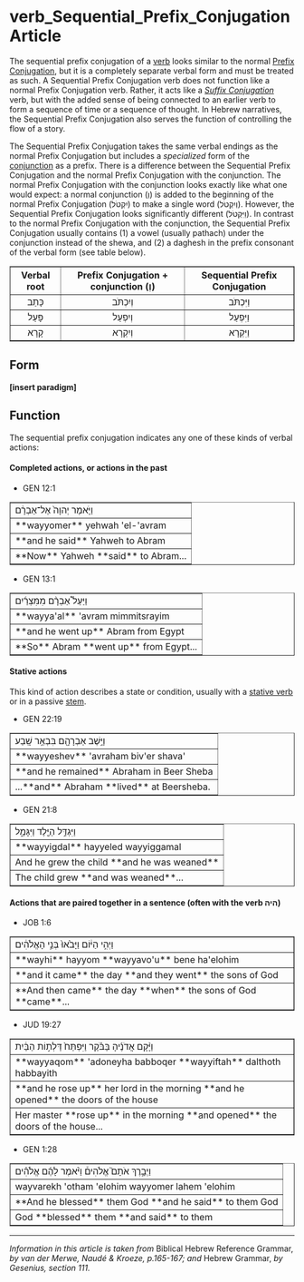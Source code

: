 # verb_Sequential_Prefix_Conjugation Article
The sequential prefix conjugation of a [verb](https://git.door43.org/Door43/en-uhg/src/master/content/verb/02.md) looks similar to the normal [Prefix Conjugation](https://git.door43.org/Door43/en-uhg/src/master/content/verb_imperfect/02.md), but it is a completely separate verbal form and must be treated as such. A Sequential Prefix Conjugation verb does not function like a normal Prefix Conjugation verb. Rather, it acts like a *[Suffix Conjugation](https://git.door43.org/Door43/en-uhg/src/master/content/verb_perfect/02.md)* verb, but with the added sense of being connected to an earlier verb to form a sequence of time or a sequence of thought. In Hebrew narratives, the Sequential Prefix Conjugation also serves the function of controlling the flow of a story.

The Sequential Prefix Conjugation takes the same verbal endings as the normal Prefix Conjugation but includes a *specialized* form of the [conjunction](https://git.door43.org/Door43/en-uhg/src/master/content/conjunction/02.md) as a prefix. There is a difference between the Sequential Prefix Conjugation and the normal Prefix Conjugation with the conjunction. The normal Prefix Conjugation with the conjunction looks exactly like what one would expect: a normal conjunction (וְ) is added to the beginning of the normal Prefix Conjugation (יִקְטֹל) to make a single word (וְיִקְטֹל).  However, the Sequential Prefix Conjugation looks significantly different (וַיִּקְטֹל). In contrast to the normal Prefix Conjugation with the conjunction, the Sequential Prefix Conjugation usually contains (1) a vowel (usually pathach) under the conjunction instead of the shewa, and (2) a daghesh in the prefix consonant of the verbal form (see table below).

<table border="1" class="docutils">
<tr class="row-odd" align="center"><th>Verbal root</th><th>Prefix Conjugation + conjunction (וְ)</th><th>Sequential Prefix Conjugation</th>
</tr>
<tr class="row-odd" align="center"><td> כָּתַב</td><td> וְיִכְתֹּב</td><td> וַיִּכְתֹּב</td>
</tr>
<tr class="row-even" align="center"><td> פָּעַל</td><td> וְיִפְעַל</td><td> וַיִּפְעַל</td>
</tr>
<tr class="row-odd" align="center"><td> קָרָא</td><td> וְיִקְרָא</td><td> וַיִּקְרָא</td>
</tr>
</tbody>
</table>

## Form

**[insert paradigm]**

## Function

The sequential prefix conjugation indicates any one of these kinds of verbal actions:

#### Completed actions, or actions in the past
* GEN 12:1
<table border="1" class="docutils">
<colgroup>
<col width="100%" />
</colgroup>
<tbody valign="top">
<tr class="row-odd"><td>וַיֹּ֤אמֶר יְהוָה֙ אֶל־אַבְרָ֔ם</td>
</tr>
<tr class="row-even"><td>**wayyomer** yehwah 'el-'avram</td>
</tr>
<tr class="row-odd"><td>**and he said** Yahweh to Abram</td>
</tr>
<tr class="row-even"><td>**Now** Yahweh **said** to Abram...</td>
</tr>
</tbody>
</table>

* GEN 13:1
<table border="1" class="docutils">
<colgroup>
<col width="100%" />
</colgroup>
<tbody valign="top">
<tr class="row-odd"><td>וַיַּעַל֩ אַבְרָ֨ם מִמִּצְרַ֜יִם</td>
</tr>
<tr class="row-even"><td>**wayya'al** 'avram mimmitsrayim</td>
</tr>
<tr class="row-odd"><td>**and he went up** Abram from Egypt</td>
</tr>
<tr class="row-even"><td>**So** Abram **went up** from Egypt...</td>
</tr>
</tbody>
</table>

#### Stative actions
This kind of action describes a state or condition, usually with a [stative verb](https://git.door43.org/Door43/en-uhg/src/master/content/verb/02.md#non-action-or-stative-verbs) or in a passive [stem](https://git.door43.org/Door43/en-uhg/src/master/content/stem/02.md).
* GEN 22:19
<table border="1" class="docutils">
<colgroup>
<col width="100%" />
</colgroup>
<tbody valign="top">
<tr class="row-odd"><td>וַיֵּ֥שֶׁב אַבְרָהָ֖ם בִּבְאֵ֥ר שָֽׁבַע</td>
</tr>
<tr class="row-even"><td>**wayyeshev** 'avraham biv'er shava'</td>
</tr>
<tr class="row-odd"><td>**and he remained** Abraham in Beer Sheba</td>
</tr>
<tr class="row-even"><td>...**and** Abraham **lived** at Beersheba.</td>
</tr>
</tbody>
</table>

* GEN 21:8
<table border="1" class="docutils">
<colgroup>
<col width="100%" />
</colgroup>
<tbody valign="top">
<tr class="row-odd"><td>וַיִּגְדַּ֥ל הַיֶּ֖לֶד וַיִּגָּמַ֑ל</td>
</tr>
<tr class="row-even"><td>**wayyigdal** hayyeled wayyiggamal</td>
</tr>
<tr class="row-odd"><td>And he grew the child **and he was weaned**</td>
</tr>
<tr class="row-even"><td>The child grew **and was weaned**...</td>
</tr>
</tbody>
</table>

#### Actions that are paired together in a sentence (often with the verb היה)
* JOB 1:6
<table border="1" class="docutils">
<colgroup>
<col width="100%" />
</colgroup>
<tbody valign="top">
<tr class="row-odd"><td>וַיְהִ֣י הַיּ֔וֹם וַיָּבֹ֙אוּ֙ בְּנֵ֣י הָאֱלֹהִ֔ים</td>
</tr>
<tr class="row-even"><td>**wayhi** hayyom **wayyavo'u** bene ha'elohim</td>
</tr>
<tr class="row-odd"><td>**and it came** the day **and they went** the sons of God</td>
</tr>
<tr class="row-even"><td>**And then came** the day **when** the sons of God **came**...</td>
</tr>
</tbody>
</table>

* JUD 19:27
<table border="1" class="docutils">
<colgroup>
<col width="100%" />
</colgroup>
<tbody valign="top">
<tr class="row-odd"><td>וַיָּ֨קָם אֲדֹנֶ֜יהָ בַּבֹּ֗קֶר וַיִּפְתַּח֙ דַּלְת֣וֹת הַבַּ֔יִת</td>
</tr>
<tr class="row-even"><td>**wayyaqom** 'adoneyha babboqer **wayyiftah** dalthoth habbayith</td>
</tr>
<tr class="row-odd"><td>**and he rose up** her lord in the morning **and he opened** the doors of the house</td>
</tr>
<tr class="row-even"><td>Her master **rose up** in the morning **and opened** the doors of the house...</td>
</tr>
</tbody>
</table>

* GEN 1:28
<table border="1" class="docutils">
<colgroup>
<col width="100%" />
</colgroup>
<tbody valign="top">
<tr class="row-odd"><td>וַיְבָ֣רֶךְ אֹתָם֮ אֱלֹהִים֒ וַיֹּ֨אמֶר לָהֶ֜ם אֱלֹהִ֗ים</td>
</tr>
<tr class="row-even"><td>wayvarekh 'otham 'elohim wayyomer lahem 'elohim</td>
</tr>
<tr class="row-odd"><td>**And he blessed** them God **and he said** to them God</td>
</tr>
<tr class="row-even"><td>God **blessed** them **and said** to them</td>
</tr>
</tbody>
</table>


-------------------------------------------

*Information in this article is taken from* Biblical Hebrew Reference Grammar, *by van der Merwe, Naudé & Kroeze, p.165-167; and* Hebrew Grammar, *by Gesenius, section 111.*
